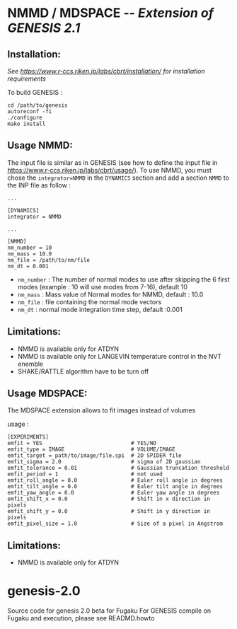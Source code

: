 # NMMD / MDSPACE --  *Extension of GENESIS 2.1*

## Installation: 
*See https://www.r-ccs.riken.jp/labs/cbrt/installation/ for installation requirements*

To build GENESIS :
```
cd /path/to/genesis
autoreconf -fi
./configure
make install
```

## Usage NMMD:

The input file is similar as in GENESIS (see how to define the input file in https://www.r-ccs.riken.jp/labs/cbrt/usage/). To use NMMD, you must chose the `integrator=NMMD` in the `DYNAMICS` section and add a section `NMMD` to the INP file as follow :

```
...

[DYNAMICS]
integrator = NMMD

...

[NMMD]
nm_number = 10
nm_mass = 10.0
nm_file = /path/to/nm/file
nm_dt = 0.001
```
- `nm_number` : The number of normal modes to use after skipping the 6 first modes (example : 10 will use modes from 7-16), default 10
- `nm_mass` : Mass value of Normal modes for NMMD, default : 10.0
- `nm_file` : file containing the normal mode vectors
- `nm_dt` : normal mode integration time step, default :0.001
 

## Limitations:
- NMMD is available only for ATDYN
- NMMD is available only for LANGEVIN temperature control in the NVT enemble
- SHAKE/RATTLE algorithm have to be turn off

## Usage MDSPACE:
The MDSPACE extension allows to fit images instead of volumes

usage : 

```
[EXPERIMENTS]
emfit = YES                            # YES/NO
emfit_type = IMAGE                     # VOLUME/IMAGE 
emfit_target = path/to/image/file.spi  # 2D SPIDER file
emfit_sigma = 2.0                      # sigma of 2D gaussian
emfit_tolerance = 0.01                 # Gaussian truncation threshold
emfit_period = 1                       # not used
emfit_roll_angle = 0.0                 # Euler roll angle in degrees
emfit_tilt_angle = 0.0                 # Euler tilt angle in degrees
emfit_yaw_angle = 0.0                  # Euler yaw angle in degrees
emfit_shift_x = 0.0                    # Shift in x direction in pixels
emfit_shift_y = 0.0                    # Shift in y direction in pixels
emfit_pixel_size = 1.0                 # Size of a pixel in Angstrom
```
## Limitations:
- NMMD is available only for ATDYN

# genesis-2.0
Source code for genesis 2.0 beta for Fugaku
For GENESIS compile on Fugaku and execution, please see READMD.howto
